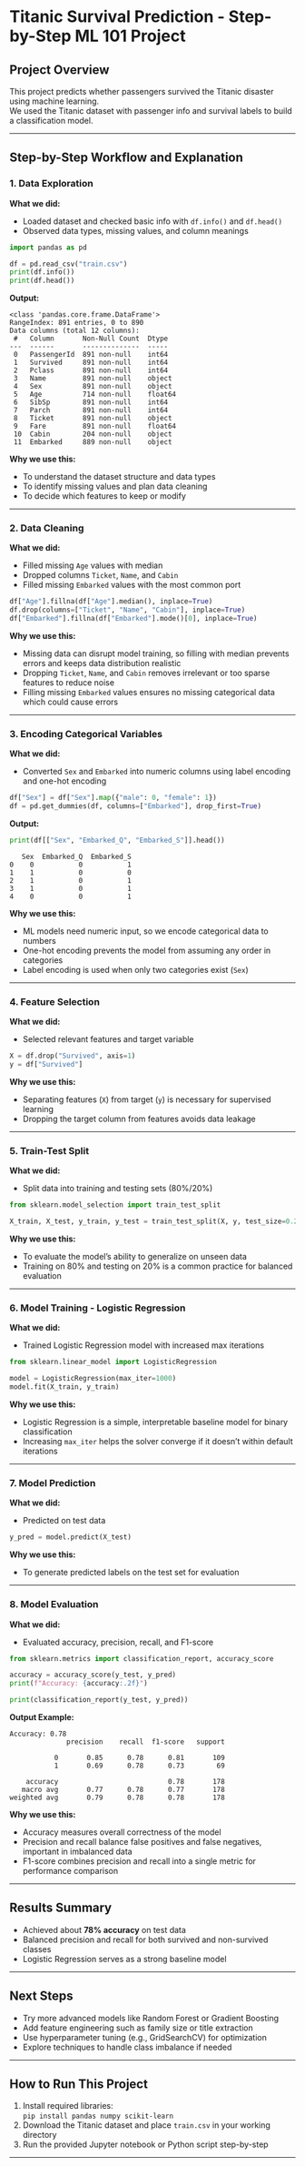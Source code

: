 
# Titanic Survival Prediction - Step-by-Step ML 101 Project

## Project Overview
This project predicts whether passengers survived the Titanic disaster using machine learning.  
We used the Titanic dataset with passenger info and survival labels to build a classification model.

---

## Step-by-Step Workflow and Explanation

### 1. Data Exploration  
**What we did:**  
- Loaded dataset and checked basic info with `df.info()` and `df.head()`  
- Observed data types, missing values, and column meanings  

```python
import pandas as pd

df = pd.read_csv("train.csv")
print(df.info())
print(df.head())
```

**Output:**

```
<class 'pandas.core.frame.DataFrame'>
RangeIndex: 891 entries, 0 to 890
Data columns (total 12 columns):
 #   Column       Non-Null Count  Dtype  
---  ------       --------------  -----  
 0   PassengerId  891 non-null    int64  
 1   Survived     891 non-null    int64  
 2   Pclass       891 non-null    int64  
 3   Name         891 non-null    object 
 4   Sex          891 non-null    object 
 5   Age          714 non-null    float64
 6   SibSp        891 non-null    int64  
 7   Parch        891 non-null    int64  
 8   Ticket       891 non-null    object 
 9   Fare         891 non-null    float64
 10  Cabin        204 non-null    object 
 11  Embarked     889 non-null    object 
```

**Why we use this:**  
- To understand the dataset structure and data types  
- To identify missing values and plan data cleaning  
- To decide which features to keep or modify

---

### 2. Data Cleaning  
**What we did:**  
- Filled missing `Age` values with median  
- Dropped columns `Ticket`, `Name`, and `Cabin`  
- Filled missing `Embarked` values with the most common port

```python
df["Age"].fillna(df["Age"].median(), inplace=True)
df.drop(columns=["Ticket", "Name", "Cabin"], inplace=True)
df["Embarked"].fillna(df["Embarked"].mode()[0], inplace=True)
```

**Why we use this:**  
- Missing data can disrupt model training, so filling with median prevents errors and keeps data distribution realistic  
- Dropping `Ticket`, `Name`, and `Cabin` removes irrelevant or too sparse features to reduce noise  
- Filling missing `Embarked` values ensures no missing categorical data which could cause errors

---

### 3. Encoding Categorical Variables  
**What we did:**  
- Converted `Sex` and `Embarked` into numeric columns using label encoding and one-hot encoding

```python
df["Sex"] = df["Sex"].map({"male": 0, "female": 1})
df = pd.get_dummies(df, columns=["Embarked"], drop_first=True)
```

**Output:**

```python
print(df[["Sex", "Embarked_Q", "Embarked_S"]].head())
```

```
   Sex  Embarked_Q  Embarked_S
0    0           0           1
1    1           0           0
2    1           0           1
3    1           0           1
4    0           0           1
```

**Why we use this:**  
- ML models need numeric input, so we encode categorical data to numbers  
- One-hot encoding prevents the model from assuming any order in categories  
- Label encoding is used when only two categories exist (`Sex`)

---

### 4. Feature Selection  
**What we did:**  
- Selected relevant features and target variable

```python
X = df.drop("Survived", axis=1)
y = df["Survived"]
```

**Why we use this:**  
- Separating features (`X`) from target (`y`) is necessary for supervised learning  
- Dropping the target column from features avoids data leakage

---

### 5. Train-Test Split  
**What we did:**  
- Split data into training and testing sets (80%/20%)

```python
from sklearn.model_selection import train_test_split

X_train, X_test, y_train, y_test = train_test_split(X, y, test_size=0.2, random_state=42)
```

**Why we use this:**  
- To evaluate the model’s ability to generalize on unseen data  
- Training on 80% and testing on 20% is a common practice for balanced evaluation  

---

### 6. Model Training - Logistic Regression  
**What we did:**  
- Trained Logistic Regression model with increased max iterations

```python
from sklearn.linear_model import LogisticRegression

model = LogisticRegression(max_iter=1000)
model.fit(X_train, y_train)
```

**Why we use this:**  
- Logistic Regression is a simple, interpretable baseline model for binary classification  
- Increasing `max_iter` helps the solver converge if it doesn’t within default iterations  

---

### 7. Model Prediction  
**What we did:**  
- Predicted on test data

```python
y_pred = model.predict(X_test)
```

**Why we use this:**  
- To generate predicted labels on the test set for evaluation  

---

### 8. Model Evaluation  
**What we did:**  
- Evaluated accuracy, precision, recall, and F1-score

```python
from sklearn.metrics import classification_report, accuracy_score

accuracy = accuracy_score(y_test, y_pred)
print(f"Accuracy: {accuracy:.2f}")

print(classification_report(y_test, y_pred))
```

**Output Example:**

```
Accuracy: 0.78
              precision    recall  f1-score   support

           0       0.85      0.78      0.81       109
           1       0.69      0.78      0.73        69

    accuracy                           0.78       178
   macro avg       0.77      0.78      0.77       178
weighted avg       0.79      0.78      0.78       178
```

**Why we use this:**  
- Accuracy measures overall correctness of the model  
- Precision and recall balance false positives and false negatives, important in imbalanced data  
- F1-score combines precision and recall into a single metric for performance comparison

---

## Results Summary  
- Achieved about **78% accuracy** on test data  
- Balanced precision and recall for both survived and non-survived classes  
- Logistic Regression serves as a strong baseline model

---

## Next Steps  
- Try more advanced models like Random Forest or Gradient Boosting  
- Add feature engineering such as family size or title extraction  
- Use hyperparameter tuning (e.g., GridSearchCV) for optimization  
- Explore techniques to handle class imbalance if needed

---

## How to Run This Project  
1. Install required libraries:  
   `pip install pandas numpy scikit-learn`  
2. Download the Titanic dataset and place `train.csv` in your working directory  
3. Run the provided Jupyter notebook or Python script step-by-step

---
